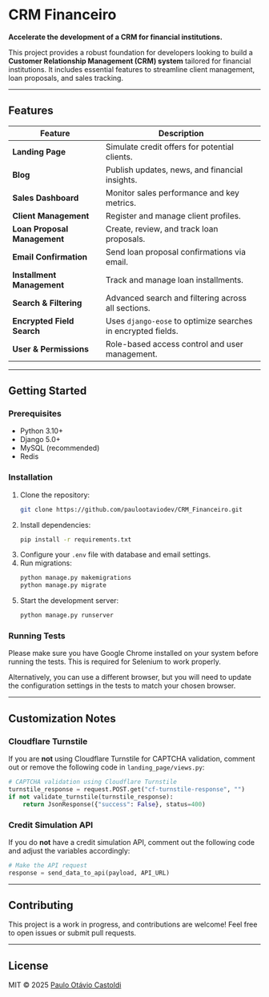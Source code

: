 # CRM Financeiro

**Accelerate the development of a CRM for financial institutions.**

This project provides a robust foundation for developers looking to build a **Customer Relationship Management (CRM) system** tailored for financial institutions. It includes essential features to streamline client management, loan proposals, and sales tracking.

---

## Features

| Feature                | Description                                      |
|------------------------|--------------------------------------------------|
| **Landing Page**       | Simulate credit offers for potential clients.    |
| **Blog**               | Publish updates, news, and financial insights.   |
| **Sales Dashboard**    | Monitor sales performance and key metrics.      |
| **Client Management**  | Register and manage client profiles.            |
| **Loan Proposal Management** | Create, review, and track loan proposals. |
| **Email Confirmation** | Send loan proposal confirmations via email. |
| **Installment Management** | Track and manage loan installments.          |
| **Search & Filtering** | Advanced search and filtering across all sections. |
| **Encrypted Field Search** | Uses `django-eose` to optimize searches in encrypted fields. |
| **User & Permissions** | Role-based access control and user management. |

---

## Getting Started

### Prerequisites
- Python 3.10+
- Django 5.0+
- MySQL (recommended)
- Redis

### Installation
1. Clone the repository:
   ```bash
   git clone https://github.com/paulootaviodev/CRM_Financeiro.git
   ```
2. Install dependencies:
   ```bash
   pip install -r requirements.txt
   ```
3. Configure your `.env` file with database and email settings.
4. Run migrations:
   ```bash
   python manage.py makemigrations
   python manage.py migrate
   ```
5. Start the development server:
   ```bash
   python manage.py runserver
   ```

### Running Tests
Please make sure you have Google Chrome installed on your system before running the tests. This is required for Selenium to work properly.

Alternatively, you can use a different browser, but you will need to update the configuration settings in the tests to match your chosen browser.

---

## Customization Notes

### Cloudflare Turnstile
If you are **not** using Cloudflare Turnstile for CAPTCHA validation, comment out or remove the following code in `landing_page/views.py`:
```python
# CAPTCHA validation using Cloudflare Turnstile
turnstile_response = request.POST.get("cf-turnstile-response", "")
if not validate_turnstile(turnstile_response):
    return JsonResponse({"success": False}, status=400)
```

### Credit Simulation API
If you do **not** have a credit simulation API, comment out the following code and adjust the variables accordingly:
```python
# Make the API request
response = send_data_to_api(payload, API_URL)
```

---

## Contributing
This project is a work in progress, and contributions are welcome! Feel free to open issues or submit pull requests.

---

## License
MIT © 2025 [Paulo Otávio Castoldi](https://github.com/paulootaviodev)
